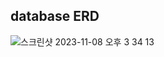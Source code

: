 ## database ERD
![스크린샷 2023-11-08 오후 3 34 13](https://github.com/youngseo9603/food_trip/assets/81522548/2aee5e5d-4683-4446-a5d0-0551cdcb0c32)
